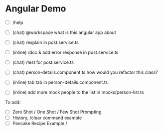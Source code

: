 # Angular Demo
- [ ] /help
- [ ] (chat) @workspace what is this angular app about
- [ ] (chat) /explain in post.service.ts
- [ ] (inline) /doc & add error response in post.service.ts
- [ ] (chat) /test for post.service.ts
- [ ] (chat) person-details.component.ts how would you refactor this class?
- [ ] (inline) tab tab in person-details.component.ts
- [ ] (inline) add more mock people to the list in mocks/person-list.ts



























To add:
- [ ] Zero Shot / One Shot / Few Shot Prompting
- [ ] History,  /clear command example
- [ ] Pancake Recipe Example / 